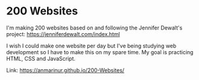 # 200 Websites

I'm making 200 websites based on and following the Jennifer Dewalt's project: https://jenniferdewalt.com/index.html

I wish I could make one website per day but I've being studying web development so I have to make this on my spare time. My goal is practicing HTML, CSS and JavaScript.

Link: https://anmarinur.github.io/200-Websites/
